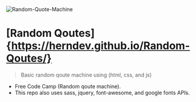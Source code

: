 <img src="https://miro.medium.com/max/924/1*8wNWIJh1hPBoGFxLrYlvUQ.png" title="Random-Quote-Machine" alt="Random-Quote-Machine">

# [Random Qoutes]{https://herndev.github.io/Random-Qoutes/}

> Basic random qoute machine using (html, css, and js)


- Free Code Camp (Random qoute machine).
- This repo also uses sass, jquery, font-awesome, and google fonts APIs.


